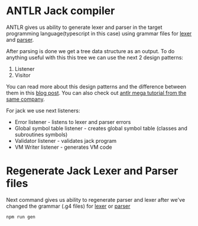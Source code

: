 # ANTLR Jack compiler

ANTLR gives us ability to generate lexer and parser in the target programming language(typescript in this case) using grammar files for [lexer](src/languages/grammars/JackLexer.g4) and [parser](src/languages/grammars/JackParser.g4).

After parsing is done we get a tree data structure as an output. To do anything useful with this this tree we can use the next 2 design patterns:

1. Listener
2. Visitor

You can read more about this design patterns and the difference between them in this [blog post](https://tomassetti.me/listeners-and-visitors/). You can also check out [antlr mega tutorial from the same company](https://tomassetti.me/antlr-mega-tutorial/).

For jack we use next listeners:

- Error listener - listens to lexer and parser errors
- Global symbol table listener - creates global symbol table (classes and subroutines symbols)
- Validator listener - validates jack program
- VM Writer listener - generates VM code

# Regenerate Jack Lexer and Parser files

Next command gives us ability to regenerate parser and lexer after we've changed the grammar (.g4 files) for [lexer](src/languages/grammars/JackLexer.g4) or [parser](src/languages/grammars/JackParser.g4)

```
npm run gen
```
